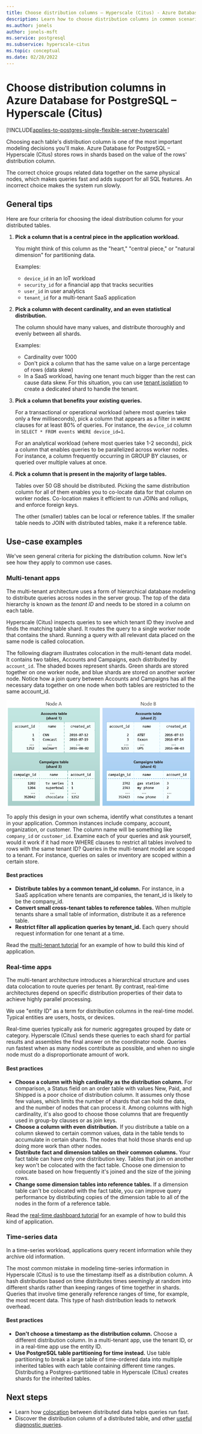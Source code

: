 ```yaml
---
title: Choose distribution columns – Hyperscale (Citus) - Azure Database for PostgreSQL
description: Learn how to choose distribution columns in common scenarios in Azure Database for PostgreSQL - Hyperscale (Citus).
ms.author: jonels
author: jonels-msft
ms.service: postgresql
ms.subservice: hyperscale-citus
ms.topic: conceptual
ms.date: 02/28/2022
---
```


# Choose distribution columns in Azure Database for PostgreSQL – Hyperscale (Citus)

[!INCLUDE[applies-to-postgres-single-flexible-server-hyperscale](../includes/applies-to-postgresql-single-flexible-server-hyperscale.md)]

Choosing each table's distribution column is one of the most important modeling
decisions you'll make. Azure Database for PostgreSQL – Hyperscale (Citus)
stores rows in shards based on the value of the rows' distribution column.

The correct choice groups related data together on the same physical nodes,
which makes queries fast and adds support for all SQL features. An incorrect
choice makes the system run slowly.

## General tips

Here are four criteria for choosing the ideal distribution column for your
distributed tables.

1. **Pick a column that is a central piece in the application workload.**

   You might think of this column as the "heart," "central piece," or "natural dimension"
   for partitioning data.

   Examples:

   * `device_id` in an IoT workload
   * `security_id` for a financial app that tracks securities
   * `user_id` in user analytics
   * `tenant_id` for a multi-tenant SaaS application

2. **Pick a column with decent cardinality, and an even statistical
   distribution.**

   The column should have many values, and distribute thoroughly and evenly
   between all shards.

   Examples:

   * Cardinality over 1000
   * Don't pick a column that has the same value on a large percentage of rows
     (data skew)
   * In a SaaS workload, having one tenant much bigger than the rest can cause
     data skew. For this situation, you can use [tenant
     isolation](reference-functions.md#isolate_tenant_to_new_shard) to create a
     dedicated shard to handle the tenant.

3. **Pick a column that benefits your existing queries.**

   For a transactional or operational workload (where most queries take only a
   few milliseconds), pick a column that appears as a filter in `WHERE` clauses
   for at least 80% of queries.  For instance, the `device_id` column in `SELECT *
   FROM events WHERE device_id=1`.

   For an analytical workload (where most queries take 1-2 seconds), pick a
   column that enables queries to be parallelized across worker nodes. For
   instance, a column frequently occurring in GROUP BY clauses, or queried over
   multiple values at once.

4. **Pick a column that is present in the majority of large tables.**

   Tables over 50 GB should be distributed. Picking the same distribution column
   for all of them enables you to co-locate data for that column on worker nodes.
   Co-location makes it efficient to run JOINs and rollups, and enforce foreign
   keys.

   The other (smaller) tables can be local or reference tables. If the smaller
   table needs to JOIN with distributed tables, make it a reference table.

## Use-case examples

We've seen general criteria for picking the distribution column. Now let's see
how they apply to common use cases.

### Multi-tenant apps

The multi-tenant architecture uses a form of hierarchical database modeling to
distribute queries across nodes in the server group. The top of the data
hierarchy is known as the *tenant ID* and needs to be stored in a column on
each table.

Hyperscale (Citus) inspects queries to see which tenant ID they involve and
finds the matching table shard. It routes the query to a single worker node
that contains the shard. Running a query with all relevant data placed on the
same node is called colocation.

The following diagram illustrates colocation in the multi-tenant data model. It
contains two tables, Accounts and Campaigns, each distributed by `account_id`.
The shaded boxes represent shards. Green shards are stored together on one
worker node, and blue shards are stored on another worker node. Notice how a
join query between Accounts and Campaigns has all the necessary data together
on one node when both tables are restricted to the same account\_id.

![Multi-tenantcolocation](../media/concepts-hyperscale-choosing-distribution-column/multi-tenant-colocation.png)

To apply this design in your own schema, identify what constitutes a tenant in
your application. Common instances include company, account, organization, or
customer. The column name will be something like `company_id` or `customer_id`.
Examine each of your queries and ask yourself, would it work if it had
more WHERE clauses to restrict all tables involved to rows with the same
tenant ID?  Queries in the multi-tenant model are scoped to a tenant. For
instance, queries on sales or inventory are scoped within a certain store.

#### Best practices

-   **Distribute tables by a common tenant\_id column.** For
    instance, in a SaaS application where tenants are companies, the
    tenant\_id is likely to be the company\_id.
-   **Convert small cross-tenant tables to reference tables.** When
    multiple tenants share a small table of information, distribute it
    as a reference table.
-   **Restrict filter all application queries by tenant\_id.** Each
    query should request information for one tenant at a time.

Read the [multi-tenant
tutorial](./tutorial-design-database-multi-tenant.md) for an example of how to 
build this kind of application.

### Real-time apps

The multi-tenant architecture introduces a hierarchical structure and uses data
colocation to route queries per tenant. By contrast, real-time architectures
depend on specific distribution properties of their data to achieve highly
parallel processing.

We use "entity ID" as a term for distribution columns in the real-time model.
Typical entities are users, hosts, or devices.

Real-time queries typically ask for numeric aggregates grouped by date or
category. Hyperscale (Citus) sends these queries to each shard for partial
results and assembles the final answer on the coordinator node. Queries run
fastest when as many nodes contribute as possible, and when no single node must
do a disproportionate amount of work.

#### Best practices

-   **Choose a column with high cardinality as the distribution
    column.** For comparison, a Status field on an order table with
    values New, Paid, and Shipped is a poor choice of distribution column.
    It assumes only those few values, which limits the number of shards
    that can hold the data, and the number of nodes that can process it.
    Among columns with high cardinality, it's also good to choose those
    columns that are frequently used in group-by clauses or as join keys.
-   **Choose a column with even distribution.** If you distribute a
    table on a column skewed to certain common values, data in the
    table tends to accumulate in certain shards. The nodes that hold
    those shards end up doing more work than other nodes.
-   **Distribute fact and dimension tables on their common columns.**
    Your fact table can have only one distribution key. Tables that join
    on another key won't be colocated with the fact table. Choose
    one dimension to colocate based on how frequently it's joined and
    the size of the joining rows.
-   **Change some dimension tables into reference tables.** If a
    dimension table can't be colocated with the fact table, you can
    improve query performance by distributing copies of the dimension
    table to all of the nodes in the form of a reference table.

Read the [real-time dashboard tutorial](./tutorial-design-database-realtime.md)
for an example of how to build this kind of application.

### Time-series data

In a time-series workload, applications query recent information while they 
archive old information.

The most common mistake in modeling time-series information in Hyperscale
(Citus) is to use the timestamp itself as a distribution column. A hash
distribution based on time distributes times seemingly at random into different
shards rather than keeping ranges of time together in shards. Queries that
involve time generally reference ranges of time, for example, the most recent
data. This type of hash distribution leads to network overhead.

#### Best practices

-   **Don't choose a timestamp as the distribution column.** Choose a
    different distribution column. In a multi-tenant app, use the tenant
    ID, or in a real-time app use the entity ID.
-   **Use PostgreSQL table partitioning for time instead.** Use table
    partitioning to break a large table of time-ordered data into
    multiple inherited tables with each table containing different time
    ranges. Distributing a Postgres-partitioned table in Hyperscale (Citus) 
    creates shards for the inherited tables.

## Next steps

- Learn how [colocation](concepts-colocation.md) between distributed data helps queries run fast.
- Discover the distribution column of a distributed table, and other [useful diagnostic queries](howto-useful-diagnostic-queries.md).
